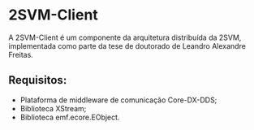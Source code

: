 # 2SVM-Client

A 2SVM-Client é um componente da arquitetura distribuída da 2SVM, implementada como parte da tese de doutorado de Leandro Alexandre Freitas.

## Requisitos:
* Plataforma de middleware de comunicação Core-DX-DDS;
* Biblioteca XStream;
* Biblioteca emf.ecore.EObject.
